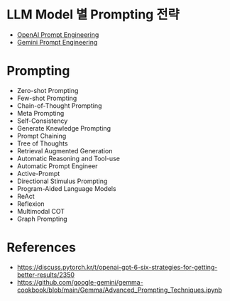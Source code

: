 # LLM Model 별 Prompting 전략 

- [OpenAI Prompt Engineering](https://platform.openai.com/docs/guides/prompt-engineering)
- [Gemini Prompt Engineering](https://ai.google.dev/gemini-api/docs/prompting-strategies?hl=ko)

# Prompting 

- Zero-shot Prompting 
- Few-shot Prompting 
- Chain-of-Thought Prompting 
- Meta Prompting 
- Self-Consistency 
- Generate Knewledge Prompting 
- Prompt Chaining 
- Tree of Thoughts 
- Retrieval Augmented Generation 
- Automatic Reasoning and Tool-use 
- Automatic Prompt Engineer 
- Active-Prompt 
- Directional Stimulus Prompting 
- Program-Aided Language Models 
- ReAct 
- Reflexion 
- Multimodal COT 
- Graph Prompting 

# References 

- https://discuss.pytorch.kr/t/openai-gpt-6-six-strategies-for-getting-better-results/2350
- https://github.com/google-gemini/gemma-cookbook/blob/main/Gemma/Advanced_Prompting_Techniques.ipynb